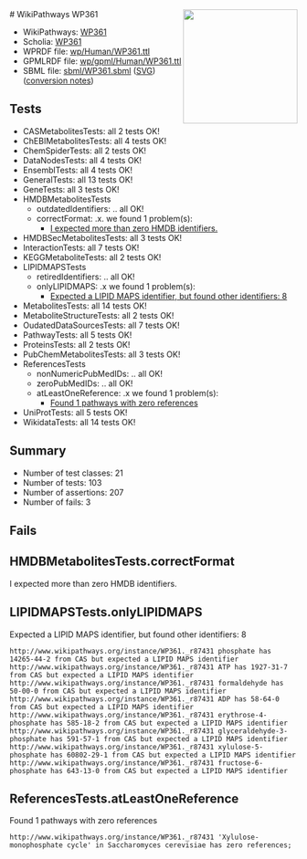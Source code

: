<img style="float: right; width: 200px" src="../logo.png" />
# WikiPathways WP361

* WikiPathways: [WP361](https://identifiers.org/wikipathways:WP361)
* Scholia: [WP361](https://scholia.toolforge.org/wikipathways/WP361)
* WPRDF file: [wp/Human/WP361.ttl](../wp/Human/WP361.ttl)
* GPMLRDF file: [wp/gpml/Human/WP361.ttl](../wp/gpml/Human/WP361.ttl)
* SBML file: [sbml/WP361.sbml](../sbml/WP361.sbml) ([SVG](../sbml/WP361.svg)) ([conversion notes](../sbml/WP361.txt))

## Tests
* CASMetabolitesTests: all 2 tests OK!
* ChEBIMetabolitesTests: all 4 tests OK!
* ChemSpiderTests: all 2 tests OK!
* DataNodesTests: all 4 tests OK!
* EnsemblTests: all 4 tests OK!
* GeneralTests: all 13 tests OK!
* GeneTests: all 3 tests OK!
* HMDBMetabolitesTests
    * outdatedIdentifiers: .. all OK!
    * correctFormat: .x. we found 1 problem(s):
        * [I expected more than zero HMDB identifiers.](#ad154c1e)
* HMDBSecMetabolitesTests: all 3 tests OK!
* InteractionTests: all 7 tests OK!
* KEGGMetaboliteTests: all 2 tests OK!
* LIPIDMAPSTests
    * retiredIdentifiers: .. all OK!
    * onlyLIPIDMAPS: .x we found 1 problem(s):
        * [Expected a LIPID MAPS identifier, but found other identifiers: 8](#48cc60bf)
* MetabolitesTests: all 14 tests OK!
* MetaboliteStructureTests: all 2 tests OK!
* OudatedDataSourcesTests: all 7 tests OK!
* PathwayTests: all 5 tests OK!
* ProteinsTests: all 2 tests OK!
* PubChemMetabolitesTests: all 3 tests OK!
* ReferencesTests
    * nonNumericPubMedIDs: .. all OK!
    * zeroPubMedIDs: .. all OK!
    * atLeastOneReference: .x we found 1 problem(s):
        * [Found 1 pathways with zero references](#35eb778e)
* UniProtTests: all 5 tests OK!
* WikidataTests: all 14 tests OK!


## Summary

* Number of test classes: 21
* Number of tests: 103
* Number of assertions: 207
* Number of fails: 3

## Fails

<a name="ad154c1e" />

## HMDBMetabolitesTests.correctFormat

I expected more than zero HMDB identifiers.
<a name="48cc60bf" />

## LIPIDMAPSTests.onlyLIPIDMAPS

Expected a LIPID MAPS identifier, but found other identifiers: 8
```
http://www.wikipathways.org/instance/WP361._r87431 phosphate has 14265-44-2 from CAS but expected a LIPID MAPS identifier
http://www.wikipathways.org/instance/WP361._r87431 ATP has 1927-31-7 from CAS but expected a LIPID MAPS identifier
http://www.wikipathways.org/instance/WP361._r87431 formaldehyde has 50-00-0 from CAS but expected a LIPID MAPS identifier
http://www.wikipathways.org/instance/WP361._r87431 ADP has 58-64-0 from CAS but expected a LIPID MAPS identifier
http://www.wikipathways.org/instance/WP361._r87431 erythrose-4-phosphate has 585-18-2 from CAS but expected a LIPID MAPS identifier
http://www.wikipathways.org/instance/WP361._r87431 glyceraldehyde-3-phosphate has 591-57-1 from CAS but expected a LIPID MAPS identifier
http://www.wikipathways.org/instance/WP361._r87431 xylulose-5-phosphate has 60802-29-1 from CAS but expected a LIPID MAPS identifier
http://www.wikipathways.org/instance/WP361._r87431 fructose-6-phosphate has 643-13-0 from CAS but expected a LIPID MAPS identifier
```

<a name="35eb778e" />

## ReferencesTests.atLeastOneReference

Found 1 pathways with zero references
```
http://www.wikipathways.org/instance/WP361._r87431 'Xylulose-monophosphate cycle' in Saccharomyces cerevisiae has zero references; 
```

